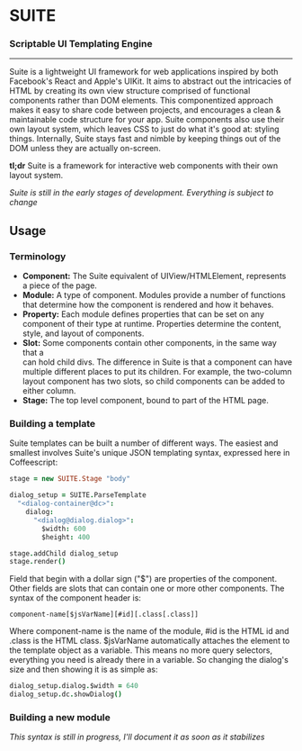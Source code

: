 # SUITE
### Scriptable UI Templating Engine
***

Suite is a lightweight UI framework for web applications inspired by both Facebook's React
and Apple's UIKit. It aims to abstract out the intricacies of HTML by creating its own view
structure comprised of functional components rather than DOM elements. This componentized
approach makes it easy to share code between projects, and encourages a clean & maintainable
code structure for your app. Suite components also use their own layout system, which leaves
CSS to just do what it's good at: styling things. Internally, Suite stays fast and nimble by
keeping things out of the DOM unless they are actually on-screen.

**tl;dr** Suite is a framework for interactive web components with their own layout system.

*Suite is still in the early stages of development. Everything is subject to change*

## Usage
### Terminology
* **Component:** The Suite equivalent of UIView/HTMLElement, represents a piece of the page.
* **Module:** A type of component. Modules provide a number of functions that determine how
  the component is rendered and how it behaves.
* **Property:** Each module defines properties that can be set on any component of their type
  at runtime. Properties determine the content, style, and layout of components.
* **Slot:** Some components contain other components, in the same way that a <div> can hold
  child divs. The difference in Suite is that a component can have multiple different places
  to put its children. For example, the two-column layout component has two slots, so child
  components can be added to either column.
* **Stage:** The top level component, bound to part of the HTML page.

### Building a template
Suite templates can be built a number of different ways. The easiest and smallest involves
Suite's unique JSON templating syntax, expressed here in Coffeescript:

```coffeescript
stage = new SUITE.Stage "body"

dialog_setup = SUITE.ParseTemplate
  "<dialog-container@dc>":
    dialog:
      "<dialog@dialog.dialog>":
        $width: 600
        $height: 400

stage.addChild dialog_setup
stage.render()
```

Field that begin with a dollar sign ("$") are properties of the component. Other fields are
slots that can contain one or more other components. The syntax of the component header is:

```
component-name[$jsVarName][#id][.class[.class]]
```

Where component-name is the name of the module, #id is the HTML id and .class is the HTML
class. $jsVarName automatically attaches the element to the template object as a variable.
This means no more query selectors, everything you need is already there in a variable. So
changing the dialog's size and then showing it is as simple as:

```coffeescript
dialog_setup.dialog.$width = 640
dialog_setup.dc.showDialog()
```

### Building a new module

*This syntax is still in progress, I'll document it as soon as it stabilizes*
